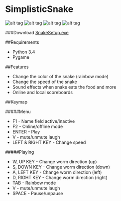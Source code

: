 # SimplisticSnake



![alt tag](http://s1.postimg.org/qhq3wj2dr/snake_menu_online.png)
![alt tag](http://s2.postimg.org/9ybuok6rt/NDCJt_WQ.jpg)
![alt tag](http://s30.postimg.org/zc33j4jjl/n_IEbn_TF.jpg)
![alt tag](http://s21.postimg.org/48yvj9qc7/Ke_PIth_X.png)

###Download [SnakeSetup.exe](http://tinyurl.com/pktxoql "Snake setup file")

##Requirements

 * Python 3.4
 * Pygame

##Features

 * Change the color of the snake (rainbow mode)
 * Change the speed of the snake
 * Sound effects when snake eats the food and more
 * Online and local scoreboards

##Keymap

#####Menu
  * F1 - Name field active/inactive
  * F2 - Online/offline mode
  * ENTER - Play
  * V - mute/unmute laugh
  * LEFT & RIGHT KEY - Change speed

#####Playing
  * W, UP KEY - Change worm direction (up)
  * S, DOWN KEY - Change worm direction (down)
  * A, LEFT KEY - Change worm direction (left)
  * D, RIGHT KEY - Change worm direction (right)
  * TAB - Rainbow mode
  * V - mute/unmute laugh
  * SPACE - Pause/unpause
